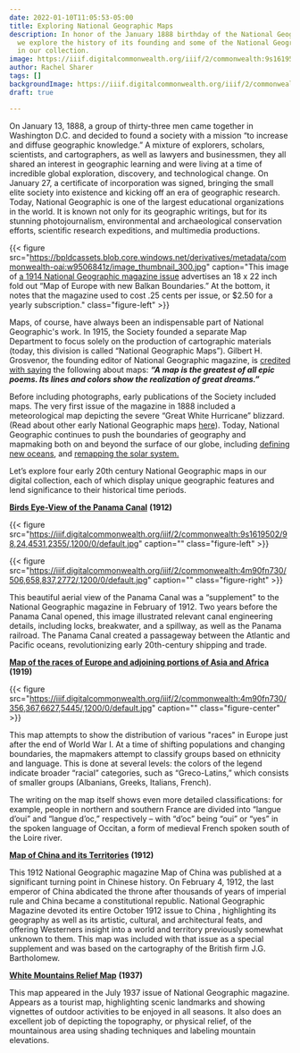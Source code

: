 ```yaml
---
date: 2022-01-10T11:05:53-05:00
title: Exploring National Geographic Maps
description: In honor of the January 1888 birthday of the National Geographic Society,
  we explore the history of its founding and some of the National Geographic maps
  in our collection.
image: https://iiif.digitalcommonwealth.org/iiif/2/commonwealth:9s1619502/433,761,2809,1320/1200,/0/default.jpg
author: Rachel Sharer
tags: []
backgroundImage: https://iiif.digitalcommonwealth.org/iiif/2/commonwealth:9s1619502/433,761,2809,1320/1200,/0/default.jpg
draft: true

---
```

On January 13, 1888, a group of thirty-three men came together in Washington D.C. and decided to found a society with a mission “to increase and diffuse geographic knowledge.” A mixture of explorers, scholars, scientists, and cartographers, as well as lawyers and businessmen, they all shared an interest in geographic learning and were living at a time of incredible global exploration, discovery, and technological change. On January 27, a certificate of incorporation was signed, bringing the small elite society into existence and kicking off an era of geographic research. Today, National Geographic is one of the largest educational organizations in the world. It is known not only for its geographic writings, but for its stunning photojournalism, environmental and archaeological conservation efforts, scientific research expeditions, and multimedia productions.

{{< figure src="https://bpldcassets.blob.core.windows.net/derivatives/metadata/commonwealth-oai:w9506841z/image_thumbnail_300.jpg" caption="This image of [a 1914 National Geographic magazine issue](https://www.digitalcommonwealth.org/search/commonwealth-oai:h989tq83f) advertises an 18 x 22 inch fold out “Map of Europe with new Balkan Boundaries.” At the bottom, it notes that the magazine used to cost .25 cents per issue, or $2.50 for a yearly subscription." class="figure-left" >}}

Maps, of course, have always been an indispensable part of National Geographic's work. In 1915, the Society founded a separate Map Department to focus solely on the production of cartographic materials (today, this division is called “National Geographic Maps”). Gilbert H. Grosvenor, the founding editor of National Geographic magazine, is [credited with saying](https://www.nationalgeographic.com/maps/article/about-maps_) the following about maps: **_“A map is the greatest of all epic poems. Its lines and colors show the realization of great dreams.”_**

Before including photographs, early publications of the Society included maps. The very first issue of the magazine in 1888 included a meteorological map depicting the severe “Great White Hurricane” blizzard. (Read about other early National Geographic maps [here](https://www.nationalgeographic.com/adventure/article/map-of-the-day-cartography-vintage-archive-culture)). Today, National Geographic continues to push the boundaries of geography and mapmaking both on and beyond the surface of our globe, including [defining new oceans](https://www.nationalgeographic.com/environment/article/theres-a-new-ocean-now-can-you-name-all-five-southern-ocean), and [remapping the solar system.](https://nationalgeographicpartners.com/2021/09/national-geographic-remaps-solar-system-through-a-brand-new-digital-interactive-experience/)

Let’s explore four early 20th century National Geographic maps in our digital collection, each of which display unique geographic features and lend significance to their historical time periods.

[**Birds Eye-View of the Panama Canal**](https://collections.leventhalmap.org/search/commonwealth:9s1619499) **(1912)**

{{< figure src="https://iiif.digitalcommonwealth.org/iiif/2/commonwealth:9s1619502/98,24,4531,2355/,1200/0/default.jpg" caption="" class="figure-left" >}}

{{< figure src="https://iiif.digitalcommonwealth.org/iiif/2/commonwealth:4m90fn730/506,658,837,2772/,1200/0/default.jpg" caption="" class="figure-right" >}}

This beautiful aerial view of the Panama Canal was a “supplement” to the National Geographic magazine in February of 1912. Two years before the Panama Canal opened, this image illustrated relevant canal engineering details, including locks, breakwater, and a spillway, as well as the Panama railroad. The Panama Canal created a passageway between the Atlantic and Pacific oceans, revolutionizing early 20th-century shipping and trade.

[**Map of the races of Europe and adjoining portions of Asia and Africa**](https://collections.leventhalmap.org/search/commonwealth:4m90fn72q) **(1919)**

{{< figure src="https://iiif.digitalcommonwealth.org/iiif/2/commonwealth:4m90fn730/356,367,6627,5445/,1200/0/default.jpg" caption="" class="figure-center" >}}

This map attempts to show the distribution of various "races" in Europe just after the end of World War I. At a time of shifting populations and changing boundaries, the mapmakers attempt to classify groups based on ethnicity and language. This is done at several levels: the colors of the legend indicate broader “racial” categories, such as “Greco-Latins,” which consists of smaller groups (Albanians, Greeks, Italians, French).

The writing on the map itself shows even more detailed classifications: for example, people in northern and southern France are divided into “langue d’oui” and “langue d’oc,” respectively – with “d’oc” being “oui” or “yes” in the spoken language of Occitan, a form of medieval French spoken south of the Loire river.

[**Map of China and its Territories**](https://collections.leventhalmap.org/search/commonwealth:x633f939c) **(1912)**

This 1912 National Geographic magazine Map of China was published at a significant turning point in Chinese history. On February 4, 1912, the last emperor of China abdicated the throne after thousands of years of imperial rule and China became a constitutional republic. National Geographic Magazine devoted its entire October 1912 issue to China , highlighting its geography as well as its artistic, cultural, and architectural feats, and offering Westerners insight into a world and territory previously somewhat unknown to them. This map was included with that issue as a special supplement and was based on the cartography of the British firm J.G. Bartholomew.

[**White Mountains Relief Map**](https://collections.leventhalmap.org/search/commonwealth:st74cw30q) **(1937)**

This map appeared in the July 1937 issue of National Geographic magazine. Appears as a tourist map, highlighting scenic landmarks and showing vignettes of outdoor activities to be enjoyed in all seasons. It also does an excellent job of depicting the topography, or physical relief, of the mountainous area using shading techniques and labeling mountain elevations.